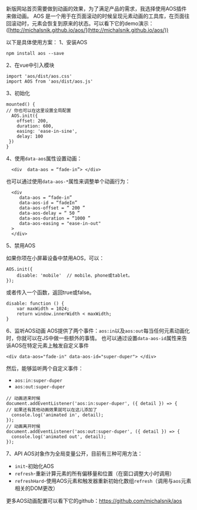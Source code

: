新版网站首页需要做到动画的效果，为了满足产品的需求，我选择使用AOS插件来做动画。
AOS 是一个用于在页面滚动的时候呈现元素动画的工具库，在页面往回滚动时，元素会恢复到原来的状态。可以看下它的demo演示：([http://michalsnik.github.io/aos/](http://michalsnik.github.io/aos/))

以下是具体使用方案：
1、安装AOS
~~~
npm install aos --save
~~~

2、在vue中引入模块
~~~
import 'aos/dist/aos.css'
import AOS from 'aos/dist/aos.js'
~~~

3、初始化
~~~
mounted() {
// 你也可以在这里设置全局配置
  AOS.init({
    offset: 200,   
    duration: 600,   
    easing: 'ease-in-sine',   
    delay: 100
 })
}
~~~

4、使用`data-aos`属性设置动画：

~~~
  <div  data-aos = “fade-in”> </div>
~~~
也可以通过使用`data-aos-*`属性来调整单个动画行为：
~~~
  <div 
     data-aos = “fade-in”
     data-aos-id = “fadeIn”
     data-aos-offset = “ 200 ”
     data-aos-delay = “ 50 ”
     data-aos-duration = “1000 ”
     data-aos-easing = "ease-in-out"
  > 
  </div>
~~~
5、禁用AOS

如果你项在小屏幕设备中禁用AOS，可以：

~~~
AOS.init({   
    disable: 'mobile'  // mobile、phone或tablet。
});
~~~
或者传入一个函数，返回true或false。

~~~
disable: function () {
    var maxWidth = 1024;
    return window.innerWidth < maxWidth;
}
~~~

6、监听AOS动画
AOS提供了两个事件：`aos:in`以及`aos:out`每当任何元素动画化时，你就可以在JS中做一些额外的事情。
也可以通过设置`data-aos-id`属性来告诉AOS在特定元素上触发自定义事件
~~~
<div data-aos="fade-in" data-aos-id="super-duper"> </div>
~~~
然后，能够监听两个自定义事件：

*   `aos:in:super-duper`
*   `aos:out:super-duper`
~~~
// 动画进来时候
document.addEventListener('aos:in:super-duper', ({ detail }) => {
// 如果还有其他动画效果就可以在这儿添加了
  console.log('animated in', detail);
});
// 动画离开时候
document.addEventListener('aos:out:super-duper', ({ detail }) => {
  console.log('animated out', detail);
});
~~~

7、API
AOS对象作为全局变量公开，目前有三种可用方法：

*   `init`\-初始化AOS
*   `refresh`\-重新计算元素的所有偏移量和位置（在窗口调整大小时调用）
*   `refreshHard`\-使用AOS元素和触发器重新初始化数组`refresh`（调用与`aos`元素相关的DOM更改）

更多AOS动画配置可以看下它的github：https://github.com/michalsnik/aos

